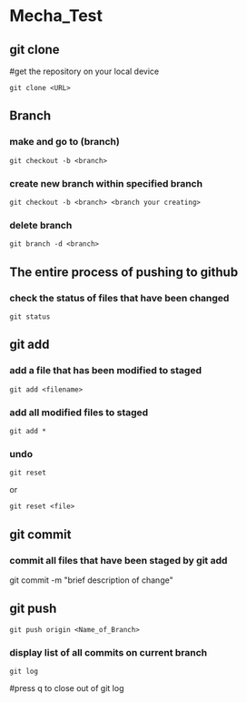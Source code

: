 # Mecha_Test


## git clone
#get the repository on your local device

```
git clone <URL>
```

## Branch

### make and go to (branch)

```
git checkout -b <branch>
```

### create new branch within specified branch

```
git checkout -b <branch> <branch your creating>
```

### delete branch

```
git branch -d <branch>
```


## The entire process of pushing to github

### check the status of files that have been changed

```
git status
```
## git add
### add a file that has been modified to staged
```
git add <filename>
```

### add all modified files to staged

```
git add *
```

### undo

```
git reset
```

or

```
git reset <file>
```

## git commit
### commit all files that have been staged by git add

git commit -m "brief description of change"

## git push

```
git push origin <Name_of_Branch>
```

### display list of all commits on current branch

```
git log
```

#press q to close out of git log
